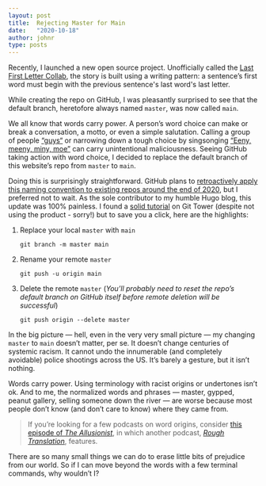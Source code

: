 ```yaml
---
layout: post
title:  Rejecting Master for Main
date:   "2020-10-18"
author: johnr
type: posts
---
```


Recently, I launched a new open source project. Unofficially called the [Last First Letter Collab](https://github.com/ragozzine/last-first-letter-collab), the story is built using a writing pattern: a sentence’s first word must begin with the previous sentence's last word's last letter.

While creating the repo on GitHub, I was pleasantly surprised to see that the default branch, heretofore always named `master`, was now called `main`. 

We all know that words carry power. A person’s word choice can make or break a conversation, a motto, or even a simple salutation. Calling a group of people [“guys“](/posts/2016-03-16-ixnay-on-the-you-guys/) or narrowing down a tough choice by singsonging [“Eeny, meeny, miny, moe”](https://en.wikipedia.org/wiki/Eeny,_meeny,_miny,_moe#American_and_British_versions) can carry unintentional maliciousness. Seeing GitHub taking action with word choice, I decided to replace the default branch of this website’s repo from `master` to `main`. 

Doing this is surprisingly straightforward. GitHub plans to [retroactively apply this naming convention to existing repos around the end of 2020](https://github.com/github/renaming), but I preferred not to wait. As the sole contributor to my humble Hugo blog, this update was 100% painless. I found a [solid tutorial](https://www.git-tower.com/learn/git/faq/git-rename-master-to-main/) on Git Tower (despite not using the product - sorry!) but to save you a click, here are the highlights:

1. Replace your local `master` with `main`

    ```git branch -m master main```

2. Rename your remote `master`

    ```git push -u origin main```

3. Delete the remote `master` (_You’ll probably need to reset the repo’s default branch on GitHub itself before remote deletion will be successful_)

    ```git push origin --delete master```

In the big picture — hell, even in the very very small picture — my changing `master` to `main` doesn’t matter, per se. It doesn’t change centuries of systemic racism. It cannot undo the innumerable (and completely avoidable) police shootings across the US. It’s barely a gesture, but it isn’t nothing.

Words carry power. Using terminology with racist origins or undertones isn’t ok. And to me, the normalized words and phrases — master, gypped, peanut gallery, selling someone down the river  — are worse because most people don’t know (and don’t care to know) where they came from. 

> If you’re looking for a few podcasts on word origins, consider [this episode of _The Allusionist_](https://www.theallusionist.org/allusionist/ghostwriter), in which another podcast, [_Rough Translation_](https://www.npr.org/2019/04/30/718729150/we-dont-say-that), features.

There are so many small things we can do to erase little bits of prejudice from our world. So if I can move beyond the words with a few terminal commands, why wouldn’t I?
